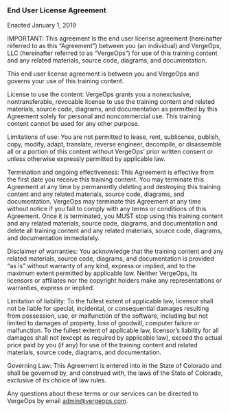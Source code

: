 ### End User License Agreement
Enacted January 1, 2019

IMPORTANT: This agreement is the end user license agreement (hereinafter referred to as this “Agreement”) between you (an individual) and VergeOps, LLC (hereinafter referred to as “VergeOps”) for use of this training content and any related materials, source code, diagrams, and documentation. 

This end user license agreement is between you and VergeOps and governs your use of this training content.

License to use the content: VergeOps grants you a nonexclusive, nontransferable, revocable license to use the training content and related materials, source code, diagrams, and documentation as permitted by this Agreement solely for personal and noncommercial use. This training content cannot be used for any other purpose. 

Limitations of use: You are not permitted to lease, rent, sublicense, publish, copy, modify, adapt, translate, reverse engineer, decompile, or disassemble all or a portion of this content without VergeOps’ prior written consent or unless otherwise expressly permitted by applicable law.

Termination and ongoing effectiveness: This Agreement is effective from the first date you receive this training content. You may terminate this Agreement at any time by permanently deleting and destroying this training content and any related materials, source code, diagrams, and documentation. VergeOps may terminate this Agreement at any time without notice if you fail to comply with any terms or conditions of this Agreement. Once it is terminated, you MUST stop using this training content and any related materials, source code, diagrams, and documentation and delete all training content and any related materials, source code, diagrams, and documentation immediately.

Disclaimer of warranties: You acknowledge that the training content and any related materials, source code, diagrams, and documentation is provided “as is” without warranty of any kind, express or implied, and to the maximum extent permitted by applicable law. Neither VergeOps, its licensors or affiliates nor the copyright holders make any representations or warranties, express or implied.

Limitation of liability: To the fullest extent of applicable law, licensor shall not be liable for special, incidental, or consequential damages resulting from possession, use, or malfunction of the software, including but not limited to damages of property, loss of goodwill, computer failure or malfunction. To the fullest extent of applicable law, licensor’s liability for all damages shall not (except as required by applicable law), exceed the actual price paid by you (if any) for use of the training content and related materials, source code, diagrams, and documentation.

Governing Law: This Agreement is entered into in the State of Colorado and shall be governed by, and construed with, the laws of the State of Colorado, exclusive of its choice of law rules.

Any questions about these terms or our services can be directed to VergeOps by email admin@vergeops.com.
